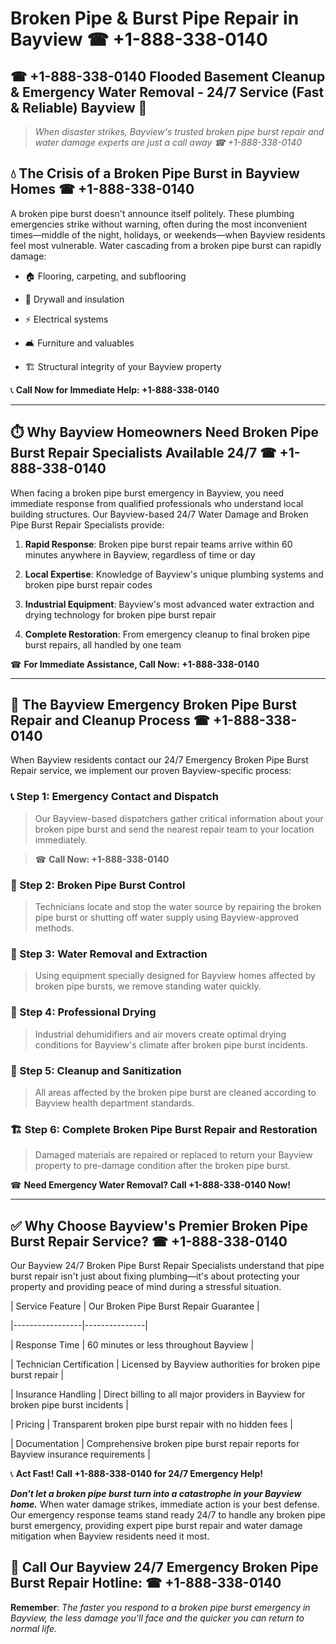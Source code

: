# Broken Pipe & Burst Pipe Repair in Bayview ☎ +1-888-338-0140  
## ☎ +1-888-338-0140 Flooded Basement Cleanup & Emergency Water Removal - 24/7 Service (Fast & Reliable) Bayview 🚨  

> *When disaster strikes, Bayview's trusted broken pipe burst repair and water damage experts are just a call away ☎ +1-888-338-0140*  

## 💧 The Crisis of a Broken Pipe Burst in Bayview Homes ☎ +1-888-338-0140  

A broken pipe burst doesn't announce itself politely. These plumbing emergencies strike without warning, often during the most inconvenient times—middle of the night, holidays, or weekends—when Bayview residents feel most vulnerable. Water cascading from a broken pipe burst can rapidly damage:  

* 🏠 Flooring, carpeting, and subflooring  
* 🧱 Drywall and insulation  
* ⚡ Electrical systems  
* 🛋️ Furniture and valuables  
* 🏗️ Structural integrity of your Bayview property  

📞 **Call Now for Immediate Help: +1-888-338-0140**  

---  

## ⏱️ Why Bayview Homeowners Need Broken Pipe Burst Repair Specialists Available 24/7 ☎ +1-888-338-0140  

When facing a broken pipe burst emergency in Bayview, you need immediate response from qualified professionals who understand local building structures. Our Bayview-based 24/7 Water Damage and Broken Pipe Burst Repair Specialists provide:  

1. **Rapid Response**: Broken pipe burst repair teams arrive within 60 minutes anywhere in Bayview, regardless of time or day  
2. **Local Expertise**: Knowledge of Bayview's unique plumbing systems and broken pipe burst repair codes  
3. **Industrial Equipment**: Bayview's most advanced water extraction and drying technology for broken pipe burst repair  
4. **Complete Restoration**: From emergency cleanup to final broken pipe burst repairs, all handled by one team  

☎ **For Immediate Assistance, Call Now: +1-888-338-0140**  

---  

## 🔧 The Bayview Emergency Broken Pipe Burst Repair and Cleanup Process ☎ +1-888-338-0140  

When Bayview residents contact our 24/7 Emergency Broken Pipe Burst Repair service, we implement our proven Bayview-specific process:  

### 📞 Step 1: Emergency Contact and Dispatch  
> Our Bayview-based dispatchers gather critical information about your broken pipe burst and send the nearest repair team to your location immediately.  
> ☎ **Call Now: +1-888-338-0140**  

### 🚿 Step 2: Broken Pipe Burst Control  
> Technicians locate and stop the water source by repairing the broken pipe burst or shutting off water supply using Bayview-approved methods.  

### 🌊 Step 3: Water Removal and Extraction  
> Using equipment specially designed for Bayview homes affected by broken pipe bursts, we remove standing water quickly.  

### 💨 Step 4: Professional Drying  
> Industrial dehumidifiers and air movers create optimal drying conditions for Bayview's climate after broken pipe burst incidents.  

### 🧼 Step 5: Cleanup and Sanitization  
> All areas affected by the broken pipe burst are cleaned according to Bayview health department standards.  

### 🏗️ Step 6: Complete Broken Pipe Burst Repair and Restoration  
> Damaged materials are repaired or replaced to return your Bayview property to pre-damage condition after the broken pipe burst.  

☎ **Need Emergency Water Removal? Call +1-888-338-0140 Now!**  

---  

## ✅ Why Choose Bayview's Premier Broken Pipe Burst Repair Service? ☎ +1-888-338-0140  

Our Bayview 24/7 Broken Pipe Burst Repair Specialists understand that pipe burst repair isn't just about fixing plumbing—it's about protecting your property and providing peace of mind during a stressful situation.  

| Service Feature | Our Broken Pipe Burst Repair Guarantee |  
|-----------------|---------------|  
| Response Time | 60 minutes or less throughout Bayview |  
| Technician Certification | Licensed by Bayview authorities for broken pipe burst repair |  
| Insurance Handling | Direct billing to all major providers in Bayview for broken pipe burst incidents |  
| Pricing | Transparent broken pipe burst repair with no hidden fees |  
| Documentation | Comprehensive broken pipe burst repair reports for Bayview insurance requirements |  

📞 **Act Fast! Call +1-888-338-0140 for 24/7 Emergency Help!**  

***Don't let a broken pipe burst turn into a catastrophe in your Bayview home.*** When water damage strikes, immediate action is your best defense. Our emergency response teams stand ready 24/7 to handle any broken pipe burst emergency, providing expert pipe burst repair and water damage mitigation when Bayview residents need it most.  

## 📱 Call Our Bayview 24/7 Emergency Broken Pipe Burst Repair Hotline: ☎ +1-888-338-0140  

**Remember**: *The faster you respond to a broken pipe burst emergency in Bayview, the less damage you'll face and the quicker you can return to normal life.*